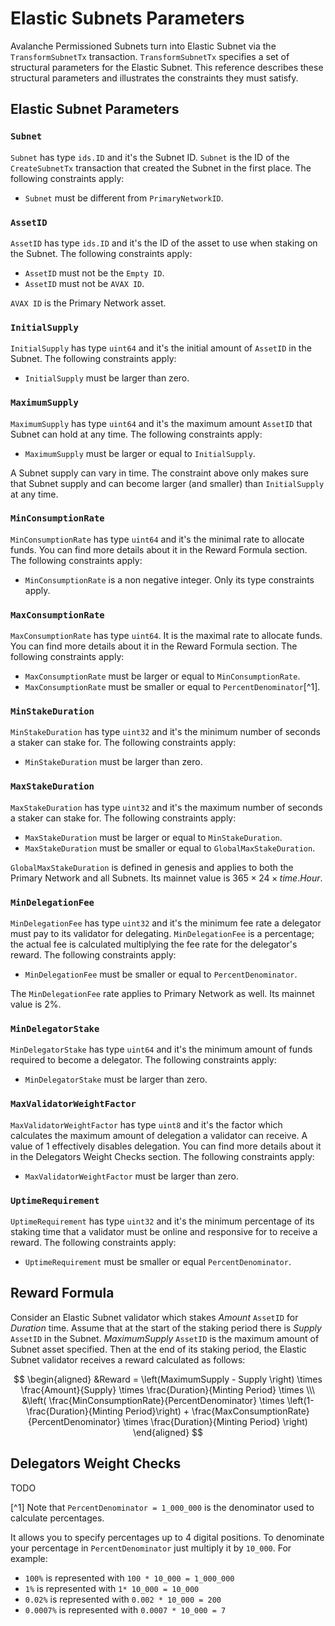 # Elastic Subnets Parameters

Avalanche Permissioned Subnets turn into Elastic Subnet via the `TransformSubnetTx` transaction.
`TransformSubnetTx` specifies a set of structural parameters for the Elastic Subnet.
This reference describes these structural parameters and illustrates the constraints they must satisfy.

## Elastic Subnet Parameters

### `Subnet`

`Subnet` has type `ids.ID` and it's the Subnet ID.
`Subnet` is the ID of the `CreateSubnetTx` transaction that created the Subnet in the first place. 
The following constraints apply:

* `Subnet` must be different from `PrimaryNetworkID`.

### `AssetID`

`AssetID` has type `ids.ID` and it's the ID of the asset to use when staking on the Subnet.
The following constraints apply:
  
* `AssetID` must not be the `Empty ID`.
* `AssetID` must not be `AVAX ID`.

`AVAX ID` is the Primary Network asset.

### `InitialSupply`

`InitialSupply` has type `uint64` and it's the initial amount of `AssetID` in the Subnet.
The following constraints apply:

* `InitialSupply` must be larger than zero.

### `MaximumSupply`

`MaximumSupply` has type `uint64` and it's the maximum amount `AssetID` that Subnet can hold at any time.
The following constraints apply:

* `MaximumSupply` must be larger or equal to `InitialSupply`.

A Subnet supply can vary in time. The constraint above only makes sure that Subnet
supply and can become larger (and smaller) than `InitialSupply` at any time.

### `MinConsumptionRate`

`MinConsumptionRate` has type `uint64` and it's the minimal rate to allocate funds.
You can find more details about it in the Reward Formula section.
The following constraints apply:

* `MinConsumptionRate` is a non negative integer. Only its type constraints apply.

### `MaxConsumptionRate`

`MaxConsumptionRate` has type `uint64`. It is the maximal rate to allocate funds.
You can find more details about it in the Reward Formula section.
The following constraints apply:

* `MaxConsumptionRate` must be larger or equal to `MinConsumptionRate`.
* `MaxConsumptionRate` must be smaller or equal to `PercentDenominator`[^1].

### `MinStakeDuration`

`MinStakeDuration` has type `uint32` and it's the minimum number of seconds a staker can stake for.
The following constraints apply:

* `MinStakeDuration` must be larger than zero.

### `MaxStakeDuration`

`MaxStakeDuration` has type `uint32` and it's the maximum number of seconds a staker can stake for.
The following constraints apply:

* `MaxStakeDuration` must be larger or equal to `MinStakeDuration`.
* `MaxStakeDuration` must be smaller or equal to `GlobalMaxStakeDuration`.

`GlobalMaxStakeDuration` is defined in genesis and applies to both the Primary Network and all Subnets.
Its mainnet value is $365 \times 24 \times time.Hour$.

### `MinDelegationFee`

`MinDelegationFee` has type `uint32` and it's the minimum fee rate a delegator
must pay to its validator for delegating. `MinDelegationFee` is a percentage; the
actual fee is calculated multiplying the fee rate for the delegator's reward.
The following constraints apply:

* `MinDelegationFee` must be smaller or equal to `PercentDenominator`.

The `MinDelegationFee` rate applies to Primary Network as well. Its mainnet value is $2\%$.

### `MinDelegatorStake`

`MinDelegatorStake` has type `uint64` and it's the minimum amount of funds required to become a delegator.
The following constraints apply:

* `MinDelegatorStake` must be larger than zero.

### `MaxValidatorWeightFactor`

`MaxValidatorWeightFactor` has type `uint8` and it's the factor which calculates
the maximum amount of delegation a validator can receive. A value of 1
effectively disables delegation. You can find more details about it in the
Delegators Weight Checks section.
The following constraints apply:

* `MaxValidatorWeightFactor` must be larger than zero.

### `UptimeRequirement`

`UptimeRequirement` has type `uint32` and it's the minimum percentage of its
staking time that a validator must be online and responsive for to receive a
reward.
The following constraints apply:

* `UptimeRequirement` must be smaller or equal `PercentDenominator`.

## Reward Formula

Consider an Elastic Subnet validator which stakes $Amount$ `AssetID` for $Duration$ time.
Assume that at the start of the staking period there is $Supply$ `AssetID` in the Subnet.
$MaximumSupply$ `AssetID` is the maximum amount of Subnet asset specified.
Then at the end of its staking period, the Elastic Subnet validator receives a reward calculated as follows:

<!-- markdownlint-disable MD013 -->
$$
\begin{aligned}
&Reward = \left(MaximumSupply - Supply \right) \times \frac{Amount}{Supply} \times \frac{Duration}{Minting Period} \times \\\
&\left( \frac{MinConsumptionRate}{PercentDenominator} \times \left(1- \frac{Duration}{Minting Period}\right) + \frac{MaxConsumptionRate}{PercentDenominator} \times \frac{Duration}{Minting Period}  \right)
\end{aligned}
$$
<!-- markdownlint-enable MD013 -->

## Delegators Weight Checks

TODO

[^1] Note that `PercentDenominator = 1_000_000` is the denominator used to calculate percentages.

It allows you to specify percentages up to 4 digital positions.
To denominate your percentage in `PercentDenominator` just multiply it by `10_000`.
For example:

* `100%` is represented with `100 * 10_000 = 1_000_000`
* `1%` is represented with `1* 10_000 = 10_000`
* `0.02%` is represented with `0.002 * 10_000 = 200`
* `0.0007%` is represented with `0.0007 * 10_000 = 7`


